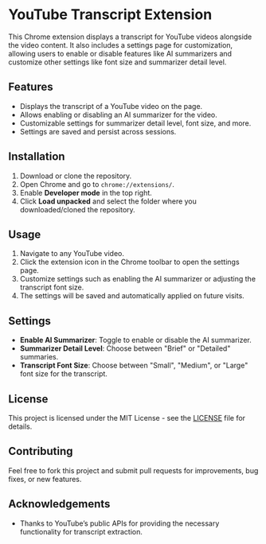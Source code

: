 # YouTube Transcript Extension

This Chrome extension displays a transcript for YouTube videos alongside the video content. It also includes a settings page for customization, allowing users to enable or disable features like AI summarizers and customize other settings like font size and summarizer detail level.

## Features

- Displays the transcript of a YouTube video on the page.
- Allows enabling or disabling an AI summarizer for the video.
- Customizable settings for summarizer detail level, font size, and more.
- Settings are saved and persist across sessions.

## Installation

1. Download or clone the repository.
2. Open Chrome and go to `chrome://extensions/`.
3. Enable **Developer mode** in the top right.
4. Click **Load unpacked** and select the folder where you downloaded/cloned the repository.

## Usage

1. Navigate to any YouTube video.
2. Click the extension icon in the Chrome toolbar to open the settings page.
3. Customize settings such as enabling the AI summarizer or adjusting the transcript font size.
4. The settings will be saved and automatically applied on future visits.

## Settings

- **Enable AI Summarizer**: Toggle to enable or disable the AI summarizer.
- **Summarizer Detail Level**: Choose between "Brief" or "Detailed" summaries.
- **Transcript Font Size**: Choose between "Small", "Medium", or "Large" font size for the transcript.

## License

This project is licensed under the MIT License - see the [LICENSE](LICENSE) file for details.

## Contributing

Feel free to fork this project and submit pull requests for improvements, bug fixes, or new features.

## Acknowledgements

- Thanks to YouTube’s public APIs for providing the necessary functionality for transcript extraction.
